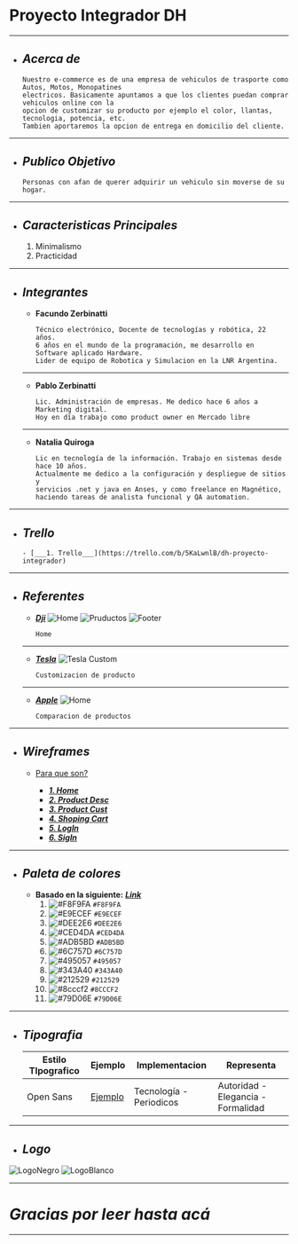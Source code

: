 # Proyecto Integrador DH
___

+ ## ___Acerca de___
    ```
    Nuestro e-commerce es de una empresa de vehiculos de trasporte como Autos, Motos, Monopatines
    electricos. Basicamente apuntamos a que los clientes puedan comprar vehiculos online con la
    opcion de customizar su producto por ejemplo el color, llantas, tecnologia, potencia, etc. 
    Tambien aportaremos la opcion de entrega en domicilio del cliente.
___

+ ## ___Publico Objetivo___
    ```
    Personas con afan de querer adquirir un vehiculo sin moverse de su hogar.
___

+ ## ___Caracteristicas Principales___
    1. Minimalismo
    2. Practicidad
___

+ ## ___Integrantes___

    - __Facundo Zerbinatti__

        ```
        Técnico electrónico, Docente de tecnologías y robótica, 22 años.
        6 años en el mundo de la programación, me desarrollo en Software aplicado Hardware.
        Lider de equipo de Robotica y Simulacion en la LNR Argentina.
    ___

    - __Pablo Zerbinatti__

        ```
        Lic. Administración de empresas. Me dedico hace 6 años a Marketing digital.
        Hoy en día trabajo como product owner en Mercado libre
    ___

    - __Natalia Quiroga__

        ```
       Lic en tecnología de la información. Trabajo en sistemas desde hace 10 años.
       Actualmente me dedico a la configuración y despliegue de sitios y 
       servicios .net y java en Anses, y como freelance en Magnético,
       haciendo tareas de analista funcional y QA automation.
___
+ ## ___Trello___
      - [___1. Trello___](https://trello.com/b/5KaLwnlB/dh-proyecto-integrador)
___

+ ## ___Referentes___
    - [___Dji___](https://www.dji.com/)
        ![Home](https://trello-attachments.s3.amazonaws.com/5fc94173fd4329519507e55a/5fc944ae2e3d1f3927390961/14886357dc8044e237e6b4ad15408c3e/image.png)
        ![Pruductos](https://trello-attachments.s3.amazonaws.com/5fc94173fd4329519507e55a/5fc944ae2e3d1f3927390961/faec1f94d4ea497dc67a1b8cdc1798ef/image.png)
        ![Footer](https://trello-attachments.s3.amazonaws.com/5fc94173fd4329519507e55a/5fc944ae2e3d1f3927390961/97e859e409b711abde7814c88d738764/image.png)
        ```
        Home
    ___
        
    - [___Tesla___](https://www.tesla.com/models/design#paint)
        ![Tesla Custom](https://trello-attachments.s3.amazonaws.com/5fc94173fd4329519507e55a/5fc944ae2e3d1f3927390961/dfe3dc9fd295c4e99b3574aa88123c71/image.png)
        ```
        Customizacion de producto
    ___
        
    - [___Apple___](https://www.apple.com/la/ipad/)
        ![Home](https://trello-attachments.s3.amazonaws.com/5fc94173fd4329519507e55a/5fc944ae2e3d1f3927390961/a944834661657d8bc46171d168edce88/image.png)
        ```
        Comparacion de productos
    
___  

+ ## ___Wireframes___
    - [Para que son?](https://www.lucidchart.com/pages/es/que-es-un-wireframe-para-un-sitio-web#section_1)
        
        - [___1. Home___](https://trello-attachments.s3.amazonaws.com/5fc94173fd4329519507e55a/5fc94192d037d00c999e1729/17e7be93bf676b3e835124d240924f52/1-Homepage.png)
        - [___2. Product Desc___](https://trello-attachments.s3.amazonaws.com/5fc94173fd4329519507e55a/5fc94195d1b9af1a080331ce/54d8b504b62d0521b616984422875396/2-Producto.png)
        - [___3. Product Cust___](https://trello-attachments.s3.amazonaws.com/5fc94173fd4329519507e55a/5fc94195d1b9af1a080331ce/7deed9a55d4fc32656261fbda7128155/3-Producto-personalizacion.png)
        - [___4. Shoping Cart___](https://trello-attachments.s3.amazonaws.com/5fc94173fd4329519507e55a/5fc94325af411f1a44b17fbe/c3a05803eb61b624176c2679491e23a0/4-Carrito.png)
        - [___5. LogIn___](https://trello-attachments.s3.amazonaws.com/5fc94173fd4329519507e55a/5fc944798d1b4e676a68857a/99ac76b258654d2036f61d0267b7c8c3/5-Log-in.png)
        - [___6. SigIn___](https://trello-attachments.s3.amazonaws.com/5fc94173fd4329519507e55a/5fc9445448dbe788e08e1f5c/6dc184b4666b176de3baab7c27a6e979/6-Crear-cuenta.png)
___     

+ ## ___Paleta de colores___
    - __Basado en la siguiente:__ [___Link___](https://coolors.co/e63946-f1faee-a8dadc-457b9d-1d3557)
        1. ![#F8F9FA](https://via.placeholder.com/15/F8F9FA/000000?text=+) `#F8F9FA`
        2. ![#E9ECEF](https://via.placeholder.com/15/E9ECEF/000000?text=+) `#E9ECEF`
        3. ![#DEE2E6](https://via.placeholder.com/15/DEE2E6/000000?text=+) `#DEE2E6`
        4. ![#CED4DA](https://via.placeholder.com/15/CED4DA/000000?text=+) `#CED4DA`
        5. ![#ADB5BD](https://via.placeholder.com/15/ADB5BD/000000?text=+) `#ADB5BD`
        6. ![#6C757D](https://via.placeholder.com/15/6C757D/000000?text=+) `#6C757D`
        7. ![#495057](https://via.placeholder.com/15/495057/000000?text=+) `#495057`
        8. ![#343A40](https://via.placeholder.com/15/343A40/000000?text=+) `#343A40`
        9. ![#212529](https://via.placeholder.com/15/212529/000000?text=+) `#212529`
        10. ![#8cccf2](https://via.placeholder.com/15/8CCCF2/000000?text=+) `#8CCCF2`
        11. ![#79D06E](https://via.placeholder.com/15/79D06E/000000?text=+) `#79D06E`

___

+ ## ___Tipografia___
    | Estilo TIpografico | Ejemplo | Implementacion | Representa |
    | ------------- | ------------- | ------------- | ------------- |
    | Open Sans | [Ejemplo](https://upload.wikimedia.org/wikipedia/commons/thumb/0/0c/Open_Sans_sample.svg/220px-Open_Sans_sample.svg.png) | Tecnología - Periodicos  | Autoridad - Elegancia - Formalidad |
___

+ ## ___Logo___

![LogoNegro](https://trello-attachments.s3.amazonaws.com/5fc94173fd4329519507e55a/5fc944ae2e3d1f3927390961/6b22d21e3e3244acf8397231e253ae71/fd76d9df-eaca-4ca7-a113-92651c08a0a2_200x200.png)
![LogoBlanco](https://trello-attachments.s3.amazonaws.com/5fc94173fd4329519507e55a/5fc944ae2e3d1f3927390961/b45f6780d7602e946c3323bdac77c2e9/0b98896b-322c-4ee0-94d2-5e1949ca6628_200x200.png)
___

# ***Gracias por leer hasta acá***
___
